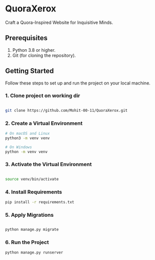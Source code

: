 # QuoraXerox
Craft a Quora-Inspired Website for Inquisitive Minds.

## Prerequisites

1. Python 3.8 or higher.
2. Git (for cloning the repository).

## Getting Started

Follow these steps to set up and run the project on your local machine.

### 1. Clone project on working dir

```bash

git clone https://github.com/Mohit-00-11/QuoraXerox.git

```
### 2. Create a Virtual Environment

```bash
# On macOS and Linux
python3 -m venv venv

# On Windows
python -m venv venv

```
### 3. Activate the Virtual Environment

```bash

source venv/bin/activate

```

### 4. Install Requirements

```bash
pip install -r requirements.txt

```

### 5. Apply Migrations

```bash

python manage.py migrate

```
### 6. Run the Project

```bash
python manage.py runserver

```